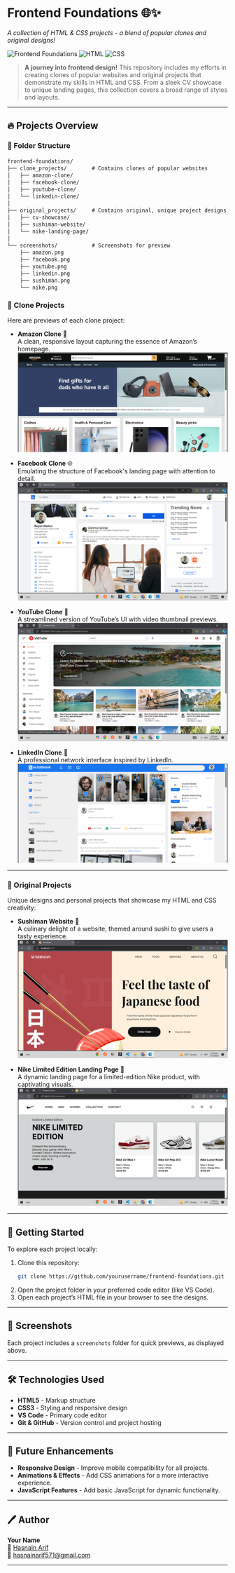 # Frontend Foundations 🌐✨

_A collection of HTML & CSS projects - a blend of popular clones and original designs!_

![Frontend Foundations](https://img.shields.io/badge/Frontend-Projects-blue?style=for-the-badge) ![HTML](https://img.shields.io/badge/HTML-5-orange?style=for-the-badge) ![CSS](https://img.shields.io/badge/CSS-3-blue?style=for-the-badge)

> **A journey into frontend design!** This repository includes my efforts in creating clones of popular websites and original projects that demonstrate my skills in HTML and CSS. From a sleek CV showcase to unique landing pages, this collection covers a broad range of styles and layouts.

---

## 🔥 Projects Overview

### 📁 Folder Structure

```
frontend-foundations/
├── clone_projects/        # Contains clones of popular websites
│   ├── amazon-clone/
│   ├── facebook-clone/
│   ├── youtube-clone/
│   └── linkedin-clone/
│
├── original_projects/     # Contains original, unique project designs
│   ├── cv-showcase/
│   ├── sushiman-website/
│   └── nike-landing-page/
│
└── screenshots/           # Screenshots for preview
    ├── amazon.png
    ├── facebook.png
    ├── youtube.png
    ├── linkedin.png
    ├── sushiman.png
    └── nike.png
```

### 📌 Clone Projects

Here are previews of each clone project:

- **Amazon Clone** 🛒  
  A clean, responsive layout capturing the essence of Amazon’s homepage.  
  ![Amazon Clone](screenshots/amazon.png)

- **Facebook Clone** 🌐  
  Emulating the structure of Facebook's landing page with attention to detail.  
  ![Facebook Clone](screenshots/facebook.png)

- **YouTube Clone** 🎥  
  A streamlined version of YouTube’s UI with video thumbnail previews.  
  ![YouTube Clone](screenshots/youtube.png)

- **LinkedIn Clone** 💼  
  A professional network interface inspired by LinkedIn.  
  ![LinkedIn Clone](screenshots/linkedIn.png)

---

### 🌟 Original Projects

Unique designs and personal projects that showcase my HTML and CSS creativity:

- **Sushiman Website** 🍣  
  A culinary delight of a website, themed around sushi to give users a tasty experience.  
  ![Sushiman Website](screenshots/sushiman.png)

- **Nike Limited Edition Landing Page** 👟  
  A dynamic landing page for a limited-edition Nike product, with captivating visuals.  
  ![Nike Landing Page](screenshots/nike.png)

---

## 🚀 Getting Started

To explore each project locally:

1. Clone this repository:
   ```bash
   git clone https://github.com/yourusername/frontend-foundations.git
   ```
2. Open the project folder in your preferred code editor (like VS Code).
3. Open each project’s HTML file in your browser to see the designs.

---

## 📸 Screenshots

Each project includes a `screenshots` folder for quick previews, as displayed above.

---

## 🛠 Technologies Used

- **HTML5** - Markup structure
- **CSS3** - Styling and responsive design
- **VS Code** - Primary code editor
- **Git & GitHub** - Version control and project hosting

---

## 🌱 Future Enhancements

- **Responsive Design** - Improve mobile compatibility for all projects.
- **Animations & Effects** - Add CSS animations for a more interactive experience.
- **JavaScript Features** - Add basic JavaScript for dynamic functionality.

---

## 🖊️ Author

**Your Name**  
💼 [Hasnain Arif](https://linkedin.com/in/www.linkedin.com/in/hasnain-arif-452229239)  
📧 hasnainarif571@gmail.com

---
